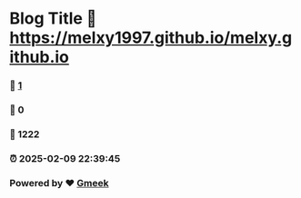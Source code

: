 # Blog Title :link: https://melxy1997.github.io/melxy.github.io 
### :page_facing_up: [1](https://melxy1997.github.io/melxy.github.io/tag.html) 
### :speech_balloon: 0 
### :hibiscus: 1222 
### :alarm_clock: 2025-02-09 22:39:45 
### Powered by :heart: [Gmeek](https://github.com/Meekdai/Gmeek)

